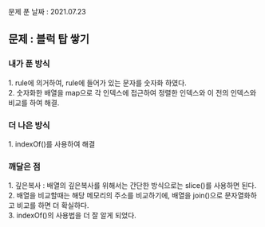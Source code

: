 문제 푼 날짜 : 2021.07.23

<h2>문제 : 블럭 탑 쌓기</h2>

<h3>내가 푼 방식</h3>
<div>1. rule에 의거하여, rule에 들어가 있는 문자를 숫자화 하였다.</div>
<div>2. 숫자화한 배열을 map으로 각 인덱스에 접근하여 정렬한 인덱스와 이 전의 인덱스와 비교를 하여 해결.</div>


<h3>더 나은 방식</h3>
<div>1. indexOf()를 사용하여 해결</div>

<h3>깨달은 점</h3>
<div>1. 깊은복사 : 배열의 깊은복사를 위해서는 간단한 방식으로는 slice()를 사용하면 된다.</div>
<div>2. 배열을 비교할때는 해당 메모리의 주소를 비교하기에, 배열을 join()으로 문자열화하고 비교를 하면 더 확실하다.</div>
<div>3. indexOf()의 사용법을 더 잘 알게 되었다.</div>
